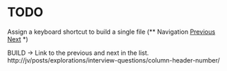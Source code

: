 # TODO

Assign a keyboard shortcut to build a single file
	(** Navigation
	[Previous]("")
	[Next]("")
	*)

BUILD -> Link to the previous and next in the list.
http://jv/posts/explorations/interview-questions/column-header-number/